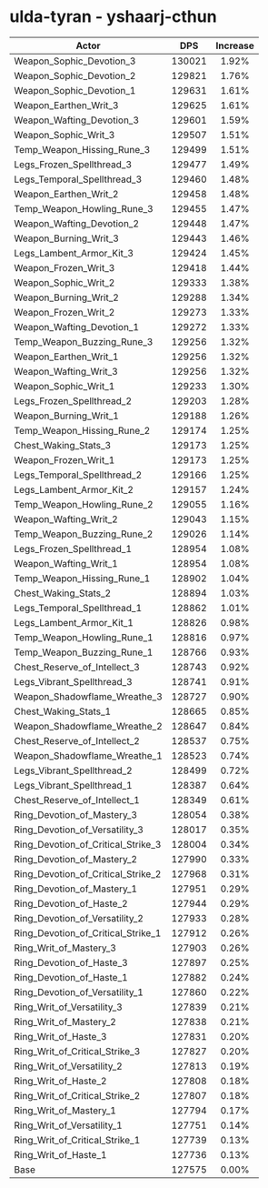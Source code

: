 # ulda-tyran - yshaarj-cthun
| Actor | DPS | Increase |
|---|:---:|:---:|
|Weapon_Sophic_Devotion_3|130021|1.92%|
|Weapon_Sophic_Devotion_2|129821|1.76%|
|Weapon_Sophic_Devotion_1|129631|1.61%|
|Weapon_Earthen_Writ_3|129625|1.61%|
|Weapon_Wafting_Devotion_3|129601|1.59%|
|Weapon_Sophic_Writ_3|129507|1.51%|
|Temp_Weapon_Hissing_Rune_3|129499|1.51%|
|Legs_Frozen_Spellthread_3|129477|1.49%|
|Legs_Temporal_Spellthread_3|129460|1.48%|
|Weapon_Earthen_Writ_2|129458|1.48%|
|Temp_Weapon_Howling_Rune_3|129455|1.47%|
|Weapon_Wafting_Devotion_2|129448|1.47%|
|Weapon_Burning_Writ_3|129443|1.46%|
|Legs_Lambent_Armor_Kit_3|129424|1.45%|
|Weapon_Frozen_Writ_3|129418|1.44%|
|Weapon_Sophic_Writ_2|129333|1.38%|
|Weapon_Burning_Writ_2|129288|1.34%|
|Weapon_Frozen_Writ_2|129273|1.33%|
|Weapon_Wafting_Devotion_1|129272|1.33%|
|Temp_Weapon_Buzzing_Rune_3|129256|1.32%|
|Weapon_Earthen_Writ_1|129256|1.32%|
|Weapon_Wafting_Writ_3|129256|1.32%|
|Weapon_Sophic_Writ_1|129233|1.30%|
|Legs_Frozen_Spellthread_2|129203|1.28%|
|Weapon_Burning_Writ_1|129188|1.26%|
|Temp_Weapon_Hissing_Rune_2|129174|1.25%|
|Chest_Waking_Stats_3|129173|1.25%|
|Weapon_Frozen_Writ_1|129173|1.25%|
|Legs_Temporal_Spellthread_2|129166|1.25%|
|Legs_Lambent_Armor_Kit_2|129157|1.24%|
|Temp_Weapon_Howling_Rune_2|129055|1.16%|
|Weapon_Wafting_Writ_2|129043|1.15%|
|Temp_Weapon_Buzzing_Rune_2|129026|1.14%|
|Legs_Frozen_Spellthread_1|128954|1.08%|
|Weapon_Wafting_Writ_1|128954|1.08%|
|Temp_Weapon_Hissing_Rune_1|128902|1.04%|
|Chest_Waking_Stats_2|128894|1.03%|
|Legs_Temporal_Spellthread_1|128862|1.01%|
|Legs_Lambent_Armor_Kit_1|128826|0.98%|
|Temp_Weapon_Howling_Rune_1|128816|0.97%|
|Temp_Weapon_Buzzing_Rune_1|128766|0.93%|
|Chest_Reserve_of_Intellect_3|128743|0.92%|
|Legs_Vibrant_Spellthread_3|128741|0.91%|
|Weapon_Shadowflame_Wreathe_3|128727|0.90%|
|Chest_Waking_Stats_1|128665|0.85%|
|Weapon_Shadowflame_Wreathe_2|128647|0.84%|
|Chest_Reserve_of_Intellect_2|128537|0.75%|
|Weapon_Shadowflame_Wreathe_1|128523|0.74%|
|Legs_Vibrant_Spellthread_2|128499|0.72%|
|Legs_Vibrant_Spellthread_1|128387|0.64%|
|Chest_Reserve_of_Intellect_1|128349|0.61%|
|Ring_Devotion_of_Mastery_3|128054|0.38%|
|Ring_Devotion_of_Versatility_3|128017|0.35%|
|Ring_Devotion_of_Critical_Strike_3|128004|0.34%|
|Ring_Devotion_of_Mastery_2|127990|0.33%|
|Ring_Devotion_of_Critical_Strike_2|127968|0.31%|
|Ring_Devotion_of_Mastery_1|127951|0.29%|
|Ring_Devotion_of_Haste_2|127944|0.29%|
|Ring_Devotion_of_Versatility_2|127933|0.28%|
|Ring_Devotion_of_Critical_Strike_1|127912|0.26%|
|Ring_Writ_of_Mastery_3|127903|0.26%|
|Ring_Devotion_of_Haste_3|127897|0.25%|
|Ring_Devotion_of_Haste_1|127882|0.24%|
|Ring_Devotion_of_Versatility_1|127860|0.22%|
|Ring_Writ_of_Versatility_3|127839|0.21%|
|Ring_Writ_of_Mastery_2|127838|0.21%|
|Ring_Writ_of_Haste_3|127831|0.20%|
|Ring_Writ_of_Critical_Strike_3|127827|0.20%|
|Ring_Writ_of_Versatility_2|127813|0.19%|
|Ring_Writ_of_Haste_2|127808|0.18%|
|Ring_Writ_of_Critical_Strike_2|127807|0.18%|
|Ring_Writ_of_Mastery_1|127794|0.17%|
|Ring_Writ_of_Versatility_1|127751|0.14%|
|Ring_Writ_of_Critical_Strike_1|127739|0.13%|
|Ring_Writ_of_Haste_1|127736|0.13%|
|Base|127575|0.00%|
